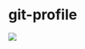 # git-profile

![](https://github.com/aleixmorgadas/git-profile/workflows/.github/workflows/nodejs.yml/badge.svg)